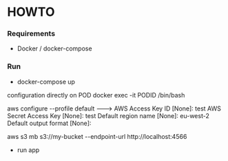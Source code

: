 # HOWTO

### Requirements

* Docker / docker-compose

### Run


* docker-compose up

configuration directly on POD docker exec -it PODID /bin/bash

aws configure --profile default
--->
AWS Access Key ID [None]: test
AWS Secret Access Key [None]: test
Default region name [None]: eu-west-2
Default output format [None]:

aws s3 mb s3://my-bucket --endpoint-url http://localhost:4566

* run app